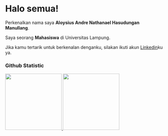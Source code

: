 # Halo semua! 

Perkenalkan nama saya **Aloysius Andre Nathanael Hasudungan Manullang**.<br>

Saya seorang **Mahasiswa** di Universitas Lampung.<br>

Jika kamu tertarik untuk berkenalan denganku, silakan ikuti akun [Linkedin](https://www.linkedin.com/in/aloysius-andre-n-h-m/)ku ya.

### Github Statistic
<p align="left">
<a href="https://github.com/Sealonk">
  <img height="180em" src="https://github-readme-stats-eight-theta.vercel.app/api?username=penuliscode&show_icons=true&theme=algolia&include_all_commits=true&count_private=true"/>
  <img height="180em" src="https://github-readme-stats-eight-theta.vercel.app/api/top-langs/?username=penuliscode&layout=compact&theme=algolia"/>
</a>
</p>
